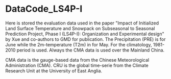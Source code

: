 # DataCode_LS4P-I
Here is stored the evaluation data used in the paper "Impact of Initialized Land Surface Temperature and Snowpack on Subseasonal to Seasonal Prediction Project, Phase I (LS4P-I): Organization and Experimental design" by Xue and co-authors to GMD for publication.
The Precipitation (PRE) is for June while the 2m-temperature (T2m) in for May.
For the climatology, 1981-2010 period is used.
Always the CMA data is used over the Mainland China.

CMA data is the gauge-based data from the Chinese Meteorological Administration (CMA).
CRU is the global time-serie from the Climate Research Unit at the University of East Anglia.


